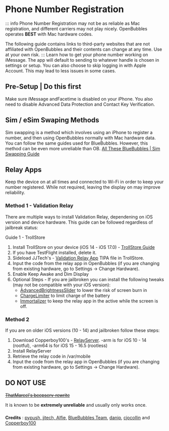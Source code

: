 
# Phone Number Registration
::: info
Phone Number Registration may not be as reliable as Mac registration, and different carriers may not play nicely. OpenBubbles operates **BEST** with Mac hardware codes.

The following guide contains links to third-party websites that are not affiliated with OpenBubbles and their contents can change at any time. Use at your own risk.
:::
Learn how to get your phone number working on iMessage. The app will default to sending to whatever handle is chosen in settings or setup. 
You can also choose to skip logging in with Apple Account. This may lead to less issues in some cases.

## Pre-Setup | Do this first
Make sure iMessage andFacetime is disabled on your iPhone. You also need to disable Advanced Data Protection and Contact Key Verification.

## Sim / eSim Swaping Methods

Sim swapping is a method which involves using an iPhone to register a number, and then using OpenBubbles normally with Mac hardware data. You can follow the same guides used for BlueBubbles. However, this method can be even more unreliable than OB.
[All These BlueBubbles | Sim Swapping Guide](https://guide.atbluebubbles.com/ )

## Relay Apps
Keep the device on at all times and connected to Wi-Fi in order to keep your number registered. 
While not required, leaving the display on may improve reliability.

### Method 1 - Validation Relay
There are multiple ways to install Validation Relay, dependening on iOS version and device hardware. 
This guide can be followed regardless of jailbreak status: 
 
Guide 1 - TrollStore

1. Install TrollStore on your device (iOS 14 - iOS 17.0) - [TrollStore Guide](https://ios.cfw.guide/installing-trollstore/)
2. If you have TestFlight installed, delete it.
3. Sideload JJTech's - [Validation Relay App](https://github.com/JJTech0130/ValidationRelay/releases) TIPA file in TrollStore.
4. Input the code from the relay app in OpenBubbles (if you are changing from existing hardware, go to Settings -> Change Hardware).
5. Enable Keep Awake and Dim Display
6.  Optional Steps  - If you are jailbroken you can install the following tweaks (may not be compatible with your iOS version):
    * [AdvancedBrightnessSlider](https://havoc.app/package/advancedbright) to lower the risk of screen burn in
    * [ChargeLimiter](https://github.com/lich4/ChargeLimiter?tab=readme-ov-file#Introduction) to limit charge of the battery
    * [Immortalizer](https://havoc.app/package/immortalizer) to keep the relay app in the active while the screen is off.

### Method 2

If you are on older iOS versions (10 - 14) and jailbroken follow these steps: 

1. Download Copperboy100's - [RelayServer](https://github.com/OpenBubbles/relayserver/releases). -arm is for iOS 10 - 14 (rootful), -arm64 is for iOS 15 - 16.5 (rootless)
2. Install RelayServer 
3. Retrieve the relay code in /var/mobile
4. Input the code from the relay app in OpenBubbles (if you are changing from existing hardware, go to Settings -> Change Hardware).

## DO NOT USE
~~[ThatMarcel's beepserv-rewrite](https://github.com/thatmarcel/beepserv-rewrite)~~

It is known to be **extremely unreliable** and usually only works once.

###
**Credits** : [pypush, jjtech, Alfie,](https://discord.com/channels/1130633272595066880/1135636248019615874/1231003645529817139) [BlueBubbles Team](https://github.com/orgs/BlueBubblesApp/people), [danip](https://discord.com/channels/1130633272595066880/1135636248019615874/1231003645529817139), [cjocollin](https://www.reddit.com/r/BlueBubbles/comments/1938ock/stop_using_old_methods_heres_a_new_one/) and [Copperboy100](https://github.com/TaeHagen)
###
